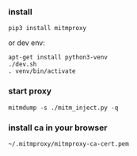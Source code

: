 
### install

    pip3 install mitmproxy

or dev env:

    apt-get install python3-venv
    ./dev.sh
    . venv/bin/activate

### start proxy

    mitmdump -s ./mitm_inject.py -q

### install ca in your browser

    ~/.mitmproxy/mitmproxy-ca-cert.pem


